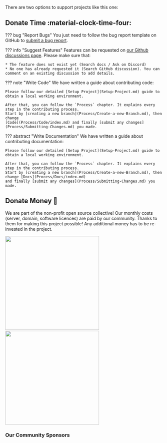 There are two options to support projects like this one:

## Donate Time :material-clock-time-four:

??? bug "Report Bugs"
    You just need to follow the bug report template on GitHub to
    [submit a bug report](https://github.com/BetonQuest/BetonQuest/issues/new?assignees=&labels=Bug&template=bug-report.yml).

??? info "Suggest Features"
    Features can be requested on [our Github discussions page](https://github.com/BetonQuest/BetonQuest/discussions). 
    Please make sure that:
    
    * The feature does not exist yet (Search docs / Ask on Discord)
    * No one has already requested it (Search GitHub discussion). You can comment on an existing discussion to add details.

??? note "Write Code"
    We have written a guide about contributing code:
    
    Please follow our detailed [Setup Project](Setup-Project.md) guide to obtain a local working environment. 

    After that, you can follow the `Process` chapter. It explains every step in the contributing process.
    Start by [creating a new branch](Process/Create-a-new-Branch.md), then change
    [Code](Process/Code/index.md) and finally [submit any changes](Process/Submitting-Changes.md) you made.

??? abstract "Write Documentation"
    We have written a guide about contributing documentation:

    Please follow our detailed [Setup Project](Setup-Project.md) guide to obtain a local working environment. 

    After that, you can follow the `Process` chapter. It explains every step in the contributing process.
    Start by [creating a new branch](Process/Create-a-new-Branch.md), then change [Docs](Process/Docs/index.md)
    and finally [submit any changes](Process/Submitting-Changes.md) you made.


## Donate Money :money_with_wings:

We are part of the non-profit open source collective!
Our monthly costs (server, domain, software licences) are paid by our community.
Thanks to them for making this project possible!
Any additional money has to be re-invested in the project.

<div style="margin-right: 40px">
<a href="https://opencollective.com/betonquest" target="_blank" style="padding-right: 30px;">
    <img src="https://opencollective.com/betonquest/donate/button@2x.png?color=blue" width=300 />
</a>
<a href="https://mcmodels.net/?wpam_id=3" target="_blank">
  <img src="../../media/content/Participate/Overview/mcmodels.png" width="300"/>
</a>
</div>

  [^1]: You donate a small amount of the sales price by purchasing on mcmodels.net using our affiliate links.

### Our Community Sponsors

<object type="image/svg+xml" data="https://opencollective.com/betonquest/badge.svg?&button=false"></object>
